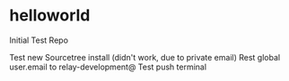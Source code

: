helloworld
==========

Initial Test Repo


Test new Sourcetree install (didn't work, due to private email)
Rest global user.email to relay-development@
Test push terminal